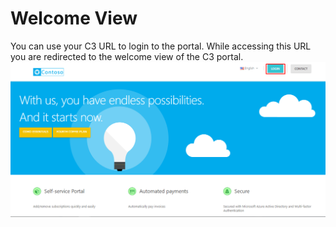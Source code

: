 
# Welcome View  
You can use your C3 URL to login to the portal. While accessing this URL you are redirected to the welcome view of the C3 portal.
<img src="/images/Welcome-View.png">  


